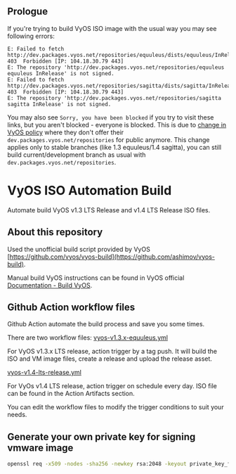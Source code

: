 Prologue
--

If you're trying to build VyOS ISO image with the usual way you may see following errors:

```
E: Failed to fetch http://dev.packages.vyos.net/repositories/equuleus/dists/equuleus/InRelease  403  Forbidden [IP: 104.18.30.79 443]
E: The repository 'http://dev.packages.vyos.net/repositories/equuleus equuleus InRelease' is not signed.
E: Failed to fetch http://dev.packages.vyos.net/repositories/sagitta/dists/sagitta/InRelease  403  Forbidden [IP: 104.18.30.79 443]
E: The repository 'http://dev.packages.vyos.net/repositories/sagitta sagitta InRelease' is not signed.
```

You may also see `Sorry, you have been blocked` if you try to visit these links, but you aren't blocked - everyone
is blocked. This is due to [change in VyOS policy](https://blog.vyos.io/community-contributors-userbase-and-lts-builds)
where they don't offer their `dev.packages.vyos.net/repositories` for public anymore. This change applies only to
stable branches (like 1.3 equuleus/1.4 sagitta), you can still build current/development branch as usual with
`dev.packages.vyos.net/repositories`.

# VyOS ISO Automation Build

Automate build VyOS  v1.3 LTS Release and v1.4 LTS Release ISO files.



## About this repository

Used the unofficial build script provided by VyOS [https://github.com/vyos/vyos-build](https://github.com/ashimov/vyos-build).

Manual build VyOS instructions can be found in VyOS official [Documentation - Build VyOS](https://docs.vyos.io/en/latest/contributing/build-vyos.html).

## Github Action workflow files

Github Action automate the build process and save you some times.

There are two workflow files:
[vyos-v1.3.x-equuleus.yml](.github/workflows/vyos-v1.3.x-equuleus.yml)

For VyOS v1.3.x LTS release, action trigger by a tag push. It will build the ISO and VM image files, create a release and upload the release asset.

[vyos-v1.4-lts-release.yml](.github/workflows/vyos-v1.4-lts-release.yml)

For VyOs v1.4 LTS release, action trigger on schedule every day. ISO file can be found in the Action Artifacts section.

You can edit the workflow files to modify the trigger conditions to suit your needs.

## Generate your own private key for signing vmware image

```bash
openssl req -x509 -nodes -sha256 -newkey rsa:2048 -keyout private_key_for_signing_vmware_image.pem -out private_key_for_signing_vmware_image.pem
```
